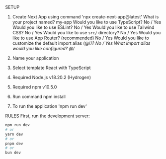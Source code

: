 SETUP

1. Create Next App using command 'npx create-next-app@latest'
   What is your project named? my-app
   Would you like to use TypeScript? No / Yes
   Would you like to use ESLint? No / Yes
   Would you like to use Tailwind CSS? No / Yes
   Would you like to use `src/` directory? No / Yes
   Would you like to use App Router? (recommended) No / Yes
   Would you like to customize the default import alias (@/*)? No / Yes
   What import alias would you like configured? @/*


2. Name your application
3. Select template React with TypeScript
4. Required Node.js v18.20.2 (Hydrogen)
5. Required npm v10.5.0
6. Run command npm install
7. To run the application 'npm run dev'

RULES
First, run the development server:

```bash
npm run dev
# or
yarn dev
# or
pnpm dev
# or
bun dev
